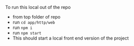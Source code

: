 To run this local out of the repo

- from top folder of repo
- run `cd app/http/web`
- run `npm i`
- run `npm start`
- This should start a local front end version of the project
